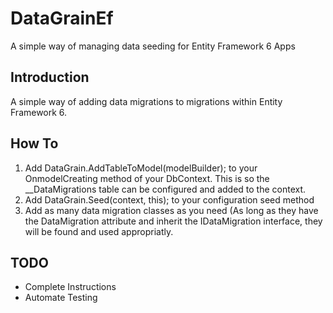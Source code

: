 # DataGrainEf
A simple way of managing data seeding for Entity Framework 6 Apps

## Introduction
A simple way of adding data migrations to migrations within Entity Framework 6.

## How To
1) Add DataGrain.AddTableToModel(modelBuilder); to your OnmodelCreating method of your DbContext. This is so the __DataMigrations table can be configured and added to the context.
2) Add DataGrain<TContext>.Seed(context, this); to your configuration seed method
3) Add as many data migration classes as you need (As long as they have the DataMigration attribute and inherit the IDataMigration<TContext> interface, they will be found and used appropriatly.

## TODO
 - Complete Instructions
 - Automate Testing
